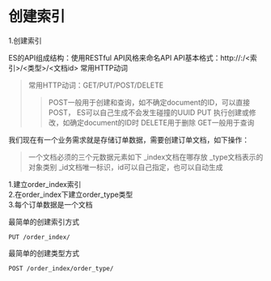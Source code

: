 # 创建索引

1.创建索引  

  
ES的API组成结构：使用RESTful API风格来命名API
API基本格式：http://<ip>:<port>/<索引>/<类型>/<文档id> 常用HTTP动词
>常用HTTP动词：GET/PUT/POST/DELETE 
>>POST一般用于创建和查询，如不确定document的ID，可以直接POST， ES可以自己生成不会发生碰撞的UUID
>>PUT 执行创建或修改，如确定document的ID时
>>DELETE用于删除
>>GET一般用于查询



我们现在有一个业务需求就是存储订单数据，需要创建订单文档，如下操作：
>一个文档必须的三个元数据元素如下
_index文档在哪存放
_type文档表示的对象类别
_id文档唯一标识，id可以自己指定，也可以自动生成

1.建立order_index索引  
2.在order_index下建立order_type类型  
3.每个订单数据是一个文档

最简单的创建索引方式

```\`
PUT /order_index/
```

最简单的创建类型方式

```
POST /order_index/order_type/
```

